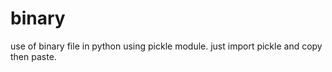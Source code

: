 # binary
use of binary file in python  using pickle module.
just import pickle and copy then paste.
